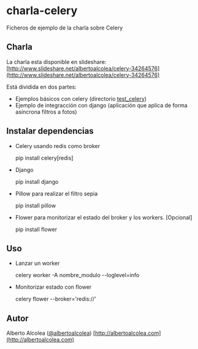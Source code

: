 charla-celery
=============

Ficheros de ejemplo de la charla sobre Celery


Charla
------
La charla esta disponible en slideshare: [http://www.slideshare.net/albertoalcolea/celery-34264576](http://www.slideshare.net/albertoalcolea/celery-34264576)

Está dividida en dos partes:
 * Ejemplos básicos con celery (directorio [test_celery](https://github.com/albertoalcolea/charla-celery/tree/master/test_celery))
 * Ejemplo de integracción con django (aplicación que aplica de forma asíncrona filtros a fotos)


Instalar dependencias
---------------------
 * Celery usando redis como broker

    pip install celery[redis]

 * Django

    pip install django

 * Pillow para realizar el filtro sepia

    pip install pillow

 * Flower para monitorizar el estado del broker y los workers. [Opcional]

    pip install flower


Uso
---
 * Lanzar un worker

   celery worker -A nombre_modulo --loglevel=info

 * Monitorizar estado con flower

   celery flower --broker='redis://'


Autor
-----
Alberto Alcolea ([@albertoalcolea](https://twitter.com/albertoalcolea))
[http://albertoalcolea.com](http://albertoalcolea.com)